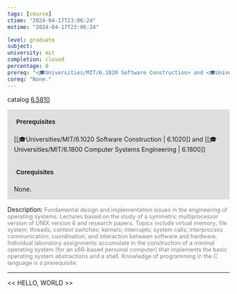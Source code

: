 ```yaml
---
tags: [course]
ctime: "2024-04-17T23:06:24"
mstime: "2024-04-17T23:06:24"

level: graduate
subject: 
university: mit
completion: closed
percentage: 0
prereq: "<🎓Universities/MIT/6.1020 Software Construction> and <🎓Universities/MIT/6.1800 Computer Systems Engineering>"
coreq: "None."
---
```


catalog [6.5810](http://student.mit.edu/catalog/m6a.html#6.5810)

<span style="display: block; padding: 15px; background-color: rgb(100, 100, 100, 0.2);"><font id="m_prereq3331_0" style="display: block; font-family: Arial, sans-serif; font-weight: bold; padding: 5px">Prerequisites</font><br><span id="prereq3331_0">[[🎓Universities/MIT/6.1020 Software Construction | 6.1020]] and [[🎓Universities/MIT/6.1800 Computer Systems Engineering | 6.1800]]</span></span>
<span style="display: block; padding: 15px; background-color: rgb(100, 100, 100, 0.2);"><font id="m_coreq3331_0" style="display: block; font-family: Arial, sans-serif; font-weight: bold; padding: 5px">Corequisites</font><br><span id="coreq3331_0">None.</span></span>

<font style="">Description:</font>
<font style="color: grey; font-size: 0.8rem;">Fundamental design and implementation issues in the engineering of operating systems. Lectures based on the study of a symmetric multiprocessor version of UNIX version 6 and research papers. Topics include virtual memory; file system; threads; context switches; kernels; interrupts; system calls; interprocess communication; coordination, and interaction between software and hardware. Individual laboratory assignments accumulate in the construction of a minimal operating system (for an x86-based personal computer) that implements the basic operating system abstractions and a shell. Knowledge of programming in the C language is a prerequisite.</font>



---

<< HELLO, WORLD >>
